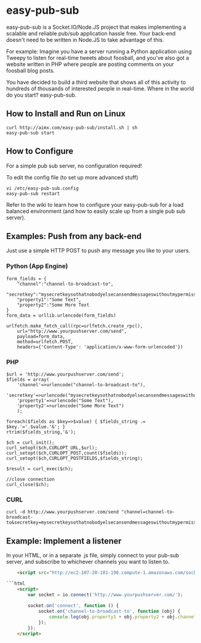 # easy-pub-sub

easy-pub-sub is a Socket.IO/Node.JS project that makes implementing a scalable and reliable pub/sub application hassle free.  Your back-end doesn't need to be written in Node.JS to take advantage of this.

For example:  Imagine you have a server running a Python application using Tweepy to listen for real-time tweets about foosball, and you've also got a website written in PHP where people are posting comments on your foosball blog posts.

You have decided to build a third website that shows all of this activity to hundreds of thousands of interested people in real-time.  Where in the world do you start?  easy-pub-sub.

## How to Install and Run on Linux

	curl http://aimx.com/easy-pub-sub/install.sh | sh
	easy-pub-sub start

## How to Configure

For a simple pub sub server, no configuration required!

To edit the config file  (to set up more advanced stuff)

	vi /etc/easy-pub-sub.config
	easy-pub-sub restart

Refer to the wiki to learn how to configure your easy-pub-sub for a load balanced environment (and how to easily scale up from a single pub sub server).

## Examples: Push from any back-end

Just use a simple HTTP POST to push any message you like to your users.

### Python (App Engine)
	form_fields = {
		"channel":"channel-to-broadcast-to",
		"secretkey":"mysecretkeysothatnobodyelsecansendmessageswithoutmypermission",
		"property1":"Some Text",
		"property2":"Some More Text
	}
	form_data = urllib.urlencode(form_fields)

	urlfetch.make_fetch_call(rpc=urlfetch.create_rpc(), 
		url="http://www.yourpushserver.com/send", 
		payload=form_data, 
		method=urlfetch.POST, 
		headers={'Content-Type': 'application/x-www-form-urlencoded'})

### PHP
	$url = 'http://www.yourpushserver.com/send';
	$fields = array(
		'channel'=>urlencode("channel-to-broadcast-to"),
		'secretkey'=>urlencode("mysecretkeysothatnobodyelsecansendmessageswithoutmypermission"),
		'property1'=>urlencode("Some Text"),
		'property2'=>urlencode("Some More Text")
		);

	foreach($fields as $key=>$value) { $fields_string .= $key.'='.$value.'&'; }
	rtrim($fields_string,'&');

	$ch = curl_init();
	curl_setopt($ch,CURLOPT_URL,$url);
	curl_setopt($ch,CURLOPT_POST,count($fields));
	curl_setopt($ch,CURLOPT_POSTFIELDS,$fields_string);

	$result = curl_exec($ch);

	//close connection
	curl_close($ch);

### CURL
	curl -d http://www.yourpushserver.com/send "channel=channel-to-broadcast-to&secretkey=mysecretkeysothatnobodyelsecansendmessageswithoutmypermission&property1=Some+Text&property2=Some+More+Text"

## Example: Implement a listener

In your HTML, or in a separate .js file, simply connect to your pub-sub server, and subscribe to whichever channels you want to listen to.
```html
	<script src="http://ec2-107-20-101-190.compute-1.amazonaws.com/socket.io/socket.io.js"></script>

```html
	<script>
		var socket = io.connect('http://www.yourpushserver.com/');
  	
		socket.on('connect', function () {
			socket.on('channel-to-broadcast-to', function (obj) {
				console.log(obj.property1 + obj.property2 + obj.channel);
			});
		});
	</script>
```